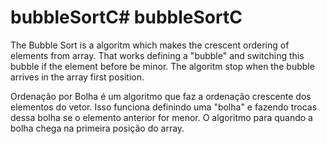 # bubbleSortC# bubbleSortC

The Bubble Sort is a algoritm which makes the crescent ordering of elements from array. 
That works defining a "bubble" and switching this bubble if the element before be minor.
The algoritm stop when the bubble arrives in the array first position.

Ordenação por Bolha é um algoritmo que faz a ordenação crescente dos elementos do vetor.
Isso funciona definindo uma "bolha" e fazendo trocas dessa bolha se o elemento anterior for menor.
O algoritmo para quando a bolha chega na primeira posição do array.

